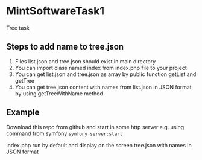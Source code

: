 # MintSoftwareTask1
Tree task

## Steps to add name to tree.json

1. Files list.json and tree.json should exist in main directory
2. You can import class named index from index.php file to your project
3. You can get list.json and tree.json as array by public function getList and getTree
4. You can get tree.json content with names from list.json in JSON format by using getTreeWithName method


## Example
Download this repo from github and start in some http server e.g. using command from symfony
`symfony server:start`

index.php run by default and display on the screen tree.json with names in JSON format